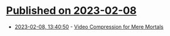 # [Published on 2023-02-08](index.md)

* [2023-02-08, 13:40:50](https://lobste.rs/s/xuavob/video_compression_for_mere_mortals) - [Video Compression for Mere Mortals](https://xeiaso.net/blog/video-compression)
